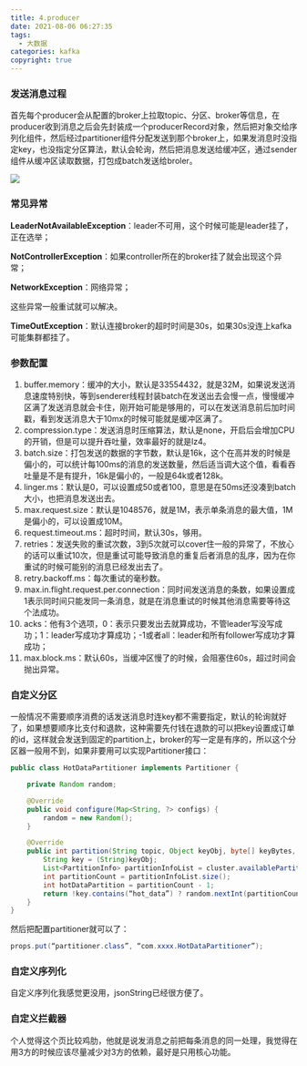 ```yaml
---
title: 4.producer
date: 2021-08-06 06:27:35
tags:
  - 大数据
categories: kafka
copyright: true
---
```


### 发送消息过程

首先每个producer会从配置的broker上拉取topic、分区、broker等信息，在producer收到消息之后会先封装成一个producerRecord对象，然后把对象交给序列化组件，然后经过partitioner组件分配发送到那个broker上，如果发消息时没指定key，也没指定分区算法，默认会轮询，然后把消息发送给缓冲区，通过sender组件从缓冲区读取数据，打包成batch发送给broler。

![](https://tva1.sinaimg.cn/large/008i3skNly1gthbtdzthoj60uz0u0gnm02.jpg)

### 常见异常

**LeaderNotAvailableException**：leader不可用，这个时候可能是leader挂了，正在选举；

**NotControllerException**：如果controller所在的broker挂了就会出现这个异常；

**NetworkException**：网络异常；

这些异常一般重试就可以解决。

**TimeOutException**：默认连接broker的超时时间是30s，如果30s没连上kafka可能集群都挂了。

### 参数配置

1.   buffer.memory：缓冲的大小，默认是33554432，就是32M，如果说发送消息速度特别快，等到senderer线程封装batch在发送出去会慢一点，慢慢缓冲区满了发送消息就会卡住，刚开始可能是够用的，可以在发送消息前后加时间戳，看到发送消息大于10mx的时候可能就是缓冲区满了。
2.   compression.type：发送消息时压缩算法，默认是none，开启后会增加CPU的开销，但是可以提升吞吐量，效率最好的就是lz4。
3.   batch.size：打包发送的数据的字节数，默认是16k，这个在高并发的时候是偏小的，可以统计每100ms的消息的发送数量，然后适当调大这个值，看看吞吐量是不是有提升，16k是偏小的，一般是64k或者128k。
4.   linger.ms：默认是0，可以设置成50或者100，意思是在50ms还没凑到batch大小，也把消息发送出去。
5.   max.request.size：默认是1048576，就是1M，表示单条消息的最大值，1M是偏小的，可以设置成10M。
6.   request.timeout.ms：超时时间，默认30s，够用。
7.   retries：发送失败的重试次数，3到5次就可以cover住一般的异常了，不放心的话可以重试10次，但是重试可能导致消息的重复后者消息的乱序，因为在你重试的时候可能别的消息已经发出去了。
8.   retry.backoff.ms：每次重试的毫秒数。
9.   max.in.flight.request.per.connection：同时间发送消息的条数，如果设置成1表示同时间只能发同一条消息，就是在消息重试的时候其他消息需要等待这个法成功。
10.   acks：他有3个选项，0：表示只要发出去就算成功，不管leader写没写成功；1：leader写成功才算成功；-1或者all：leader和所有follower写成功才算成功；
11.   max.block.ms：默认60s，当缓冲区慢了的时候，会阻塞住60s，超过时间会抛出异常。

### 自定义分区

一般情况不需要顺序消费的话发送消息时连key都不需要指定，默认的轮询就好了，如果想要顺序比支付和退款，这种需要先付钱在退款的可以把key设置成订单的id，这样就会发送到固定的partition上，broker的写一定是有序的，所以这个分区器一般用不到，如果非要用可以实现Partitioner接口：

```java
public class HotDataPartitioner implements Partitioner {

    private Random random;

    @Override
    public void configure(Map<String, ?> configs) {
        random = new Random();
    }

    @Override
    public int partition(String topic, Object keyObj, byte[] keyBytes, Object value, byte[] valueBytes, Cluster cluster) {
        String key = (String)keyObj;
        List<PartitionInfo> partitionInfoList = cluster.availablePartitionsForTopic(topic);
        int partitionCount = partitionInfoList.size();
        int hotDataPartition = partitionCount - 1;
        return !key.contains(“hot_data”) ? random.nextInt(partitionCount - 1) : hotDataPartition;
    }
}
```

然后把配置partitioner就可以了：

```java
props.put(“partitioner.class”, “com.xxxx.HotDataPartitioner”);
```

### 自定义序列化

自定义序列化我感觉更没用，jsonString已经很方便了。

### 自定义拦截器

个人觉得这个页比较鸡肋，他就是说发消息之前把每条消息的同一处理，我觉得在用3方的时候应该尽量减少对3方的依赖，最好是只用核心功能。

